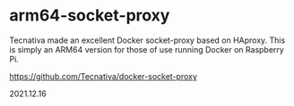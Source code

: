 # arm64-socket-proxy
Tecnativa made an excellent Docker socket-proxy based on HAproxy.  This is simply an ARM64 version for those of use running Docker on Raspberry Pi.

https://github.com/Tecnativa/docker-socket-proxy

2021.12.16
